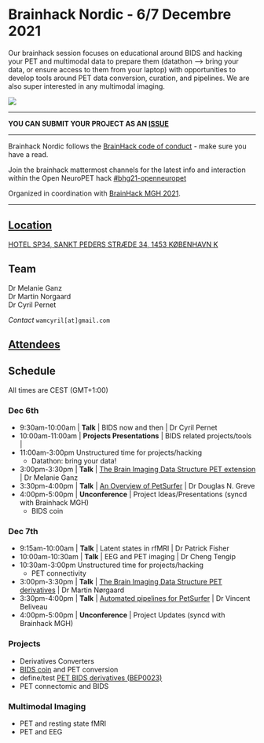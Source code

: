 # Brainhack Nordic - 6/7 Decembre 2021

Our brainhack session focuses on educational around BIDS and hacking your PET and multimodal data to prepare them (datathon --> bring your data, or ensure access to them from your laptop) with opportunities to develop tools around PET data conversion, curation, and pipelines. We are also super interested in any multimodal imaging. 

<img src="https://github.com/openneuropet/outreach/blob/main/Brainhack-Nordic2021/braindk_small.png">

----------------------------------------------------------------------------------------------------
   **YOU CAN SUBMIT YOUR PROJECT AS AN [ISSUE](https://github.com/openneuropet/outreach/issues/new/choose)**

----------------------------------------------------------------------------------------------------    
Brainhack Nordic follows the [BrainHack code of conduct](https://github.com/openneuropet/outreach/blob/main/Brainhack-Nordic2021/code_of_conduct.md) - make sure you have a read.  

Join the brainhack mattermost channels for the latest info and interaction within the Open NeuroPET hack [#bhg21-openneuropet](https://mattermost.brainhack.org/brainhack/channels/bhg21-openneuropet)  

Organized in coordination with [BrainHack MGH 2021](https://github.com/openneuropet/outreach/tree/main/Brainhack-MGH2021).

----------------------------------------------------------------------------------------------------  
## [Location](https://github.com/openneuropet/outreach/blob/main/Brainhack-Nordic2021/location.md)

[HOTEL SP34, SANKT PEDERS STRÆDE 34, 1453 KØBENHAVN K](https://www.brochner-hotels.dk/hotel-sp34/)

## Team

Dr Melanie Ganz  
Dr Martin Norgaard  
Dr Cyril Pernet  

_Contact_ `wamcyril[at]gmail.com` 

## [Attendees](https://github.com/openneuropet/outreach/blob/main/Brainhack-Nordic2021/attendees.md)

## Schedule

All times are CEST (GMT+1:00)

### Dec 6th

- 9:30am-10:00am | **Talk** | BIDS now and then | Dr Cyril Pernet
- 10:00am-11:00am | **Projects Presentations** | BIDS related projects/tools | 
- 11:00am-3:00pm Unstructured time for projects/hacking
  - Datathon: bring your data!
- 3:00pm-3:30pm | **Talk** | [The Brain Imaging Data Structure PET extension](https://youtu.be/1-sgAct6_NY) | Dr Melanie Ganz
- 3:30pm-4:00pm | **Talk** | [An Overview of PetSurfer](https://youtu.be/1-sgAct6_NY?t=1591) | Dr Douglas N. Greve
- 4:00pm-5:00pm | **Unconference** | Project Ideas/Presentations (syncd with Brainhack MGH)
  - BIDS coin

### Dec 7th

- 9:15am-10:00am | **Talk** | Latent states in rfMRI | Dr Patrick Fisher
- 10:00am-10:30am | **Talk** | EEG and PET imaging | Dr Cheng Tengip
- 10:30am-3:00pm Unstructured time for projects/hacking
  - PET connectivity
- 3:00pm-3:30pm | **Talk** | [The Brain Imaging Data Structure PET derivatives](https://www.youtube.com/watch?v=QI6eiOY_790) | Dr Martin Nørgaard
- 3:30pm-4:00pm | **Talk** | [Automated pipelines for PetSurfer](https://www.youtube.com/watch?v=m3pFVS13U3g) | Dr Vincent Beliveau
- 4:00pm-5:00pm | **Unconference** | Project Updates (syncd with Brainhack MGH)

### Projects

- Derivatives Converters
- [BIDS coin](https://github.com/Donders-Institute/bidscoin) and PET conversion
- define/test [PET BIDS derivatives (BEP0023)](https://docs.google.com/document/d/1yzsd1J9GT-aA0DWhdlgNr5LCu6_gvbjLyfvYq2FuxlY/edit)
- PET connectomic and BIDS

### Multimodal Imaging

- PET and resting state fMRI
- PET and EEG




    
